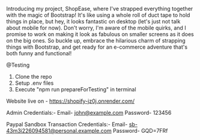 Introducing my project,  ShopEase, where I've strapped everything together with the magic of Bootstrap! It's like using a whole roll of duct tape to hold things in place, but hey, it looks fantastic on desktop (let's just not talk about mobile for now). Don't worry, I'm aware of the mobile quirks, and I promise to work on making it look as fabulous on smaller screens as it does on the big ones. So buckle up, embrace the hilarious charm of strapping things with Bootstrap, and get ready for an e-commerce adventure that's both funny and functional!


@Testing

1) Clone the repo
2) Setup .env files
3) Execute "npm run prepareForTesting" in terminal

   

Website live on - https://shopify-jz0j.onrender.com/


Admin Credentials:-
  Email- john@example.com
  Password- 123456

Paypal Sandbox Transaction Credentials:-
  Email- sb-43m3i226094581@personal.example.com
  Password- GQD=7FRf
  

